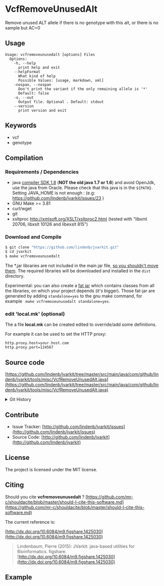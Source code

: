 # VcfRemoveUnusedAlt

Remove unused ALT allele if there is no genotype with this alt, or there is no sample but AC=0


## Usage

```
Usage: vcfremoveunusedalt [options] Files
  Options:
    -h, --help
      print help and exit
    --helpFormat
      What kind of help
      Possible Values: [usage, markdown, xml]
    -nospan, --nospan
      Don't print the variant if the only remaining allele is '*'
      Default: false
    -o, --out
      Output file. Optional . Default: stdout
    --version
      print version and exit

```


## Keywords

 * vcf
 * genotype


## Compilation

### Requirements / Dependencies

* java [compiler SDK 1.8](http://www.oracle.com/technetwork/java/index.html) (**NOT the old java 1.7 or 1.6**) and avoid OpenJdk, use the java from Oracle. Please check that this java is in the `${PATH}`. Setting JAVA_HOME is not enough : (e.g: https://github.com/lindenb/jvarkit/issues/23 )
* GNU Make >= 3.81
* curl/wget
* git
* xsltproc http://xmlsoft.org/XSLT/xsltproc2.html (tested with "libxml 20706, libxslt 10126 and libexslt 815")


### Download and Compile

```bash
$ git clone "https://github.com/lindenb/jvarkit.git"
$ cd jvarkit
$ make vcfremoveunusedalt
```

The *.jar libraries are not included in the main jar file, [so you shouldn't move them](https://github.com/lindenb/jvarkit/issues/15#issuecomment-140099011 ).
The required libraries will be downloaded and installed in the `dist` directory.

Experimental: you can also create a [fat jar](https://stackoverflow.com/questions/19150811/) which contains classes from all the libraries, on which your project depends (it's bigger). Those fat-jar are generated by adding `standalone=yes` to the gnu make command, for example ` make vcfremoveunusedalt standalone=yes`.

### edit 'local.mk' (optional)

The a file **local.mk** can be created edited to override/add some definitions.

For example it can be used to set the HTTP proxy:

```
http.proxy.host=your.host.com
http.proxy.port=124567
```
## Source code 

[https://github.com/lindenb/jvarkit/tree/master/src/main/java/com/github/lindenb/jvarkit/tools/misc/VcfRemoveUnusedAlt.java](https://github.com/lindenb/jvarkit/tree/master/src/main/java/com/github/lindenb/jvarkit/tools/misc/VcfRemoveUnusedAlt.java)


<details>
<summary>Git History</summary>

```
Wed Dec 20 09:20:51 2017 +0100 ; fix vcfremoveunusedalt ; https://github.com/lindenb/jvarkit/commit/02b15e77bdd681fafa9da32a5ee602f9a0345975
Tue Dec 19 19:36:40 2017 +0100 ; VcfRemoveUnusedAlt ; https://github.com/lindenb/jvarkit/commit/ce5bb48bf7ee51d8d70a0f779f08556ee07c82f3
```

</details>

## Contribute

- Issue Tracker: [http://github.com/lindenb/jvarkit/issues](http://github.com/lindenb/jvarkit/issues)
- Source Code: [http://github.com/lindenb/jvarkit](http://github.com/lindenb/jvarkit)

## License

The project is licensed under the MIT license.

## Citing

Should you cite **vcfremoveunusedalt** ? [https://github.com/mr-c/shouldacite/blob/master/should-I-cite-this-software.md](https://github.com/mr-c/shouldacite/blob/master/should-I-cite-this-software.md)

The current reference is:

[http://dx.doi.org/10.6084/m9.figshare.1425030](http://dx.doi.org/10.6084/m9.figshare.1425030)

> Lindenbaum, Pierre (2015): JVarkit: java-based utilities for Bioinformatics. figshare.
> [http://dx.doi.org/10.6084/m9.figshare.1425030](http://dx.doi.org/10.6084/m9.figshare.1425030)


## Example

```bash

```


